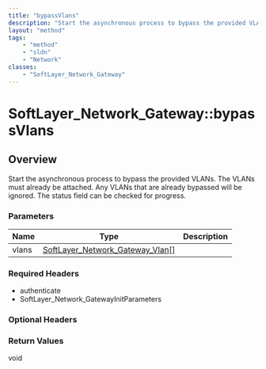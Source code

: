 ```yaml
---
title: "bypassVlans"
description: "Start the asynchronous process to bypass the provided VLANs. The VLANs must already be attached. Any VLANs that are alre... "
layout: "method"
tags:
    - "method"
    - "sldn"
    - "Network"
classes:
    - "SoftLayer_Network_Gateway"
---
```

# SoftLayer_Network_Gateway::bypassVlans
## Overview 
Start the asynchronous process to bypass the provided VLANs. The VLANs must already be attached. Any VLANs that are already bypassed will be ignored. The status field can be checked for progress. 

### Parameters 
|Name | Type | Description |
| --- | --- | --- |
|vlans| <a href='/reference/datatypes/SoftLayer_Network_Gateway_Vlan'>SoftLayer_Network_Gateway_Vlan[] </a>| |


### Required Headers
* authenticate
* SoftLayer_Network_GatewayInitParameters

### Optional Headers

### Return Values
void
